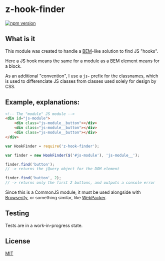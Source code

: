# z-hook-finder
[![npm version](https://badge.fury.io/js/z-hook-finder.svg)](http://badge.fury.io/js/z-hook-finder)

## What is it
This module was created to handle a [BEM](http://bem.info)-like solution to find JS "hooks".

Here a JS hook means the same for a module as a BEM element means for a block.

As an additional "convention", I use a `js-` prefix for the classnames, which is
used to differenciate JS classes from classes used solely for design by CSS.

## Example, explanations:

```html
<!-- The "module" JS module -->
<div id="js-module">
    <div class="js-module__button"></div>
    <div class="js-module__button"></div>
    <div class="js-module__button"></div>
</div>
```

```js
var HookFinder = require('z-hook-finder');

var finder = new HookFinder($('#js-module'), 'js-module__');

finder.find('button');
// -> returns the jQuery object for the DOM element

finder.find('button', 2);
// -> returns only the first 2 buttons, and outputs a console error
```

Since this is a CommonJS module, it must be used alongside with [Browserify](http://browserify.org/), or
something similar, like [WebPacker](http://webpack.github.io/).

## Testing
Tests are in a work-in-progress state.

## License
[MIT](LICENSE)
